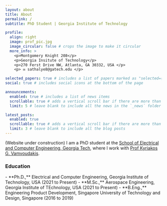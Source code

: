 ```yaml
---
layout: about
title: About
permalink: /
subtitle: PhD Student | Georgia Institute of Technology

profile:
  align: right
  image: prof_pic.jpg
  image_circular: false # crops the image to make it circular
  more_info: >
    <p>Montgomery Knight 208</p>
    <p>Georgia Insitute of Technology</p>
    <p>270 Ferst Drive NW, Atlanta, GA 30332, USA </p>
    <p> ✉️ sathalye8@gatech.edu </p>

selected_papers: true # includes a list of papers marked as "selected={true}"
social: true # includes social icons at the bottom of the page

announcements:
  enabled: true # includes a list of news items
  scrollable: true # adds a vertical scroll bar if there are more than 3 news items
  limit: 5 # leave blank to include all the news in the `_news` folder

latest_posts:
  enabled: true
  scrollable: true # adds a vertical scroll bar if there are more than 3 new posts items
  limit: 3 # leave blank to include all the blog posts
---
```


(Website under construction) I am a PhD student at the [School of Electrical and Computer Engineering, Georgia Tech](https://ece.gatech.edu/), where I work with [Prof Kyriakos G. Vamvoudakis](https://kyriakos.ae.gatech.edu/). 

<h3>Education</h3>
- **Ph.D.,** Electrical and Computer Engineering, Georgia Institute of Technology, USA (2021 to Present)
- **M.Sc.,** Aerospace Engineering, Georgia Institute of TEchnology, USA (2021 to Present)
- **B.Eng.,** Engineering Product Development, Singapore University of Technology and Design, Singapore (2016 to 2019)
